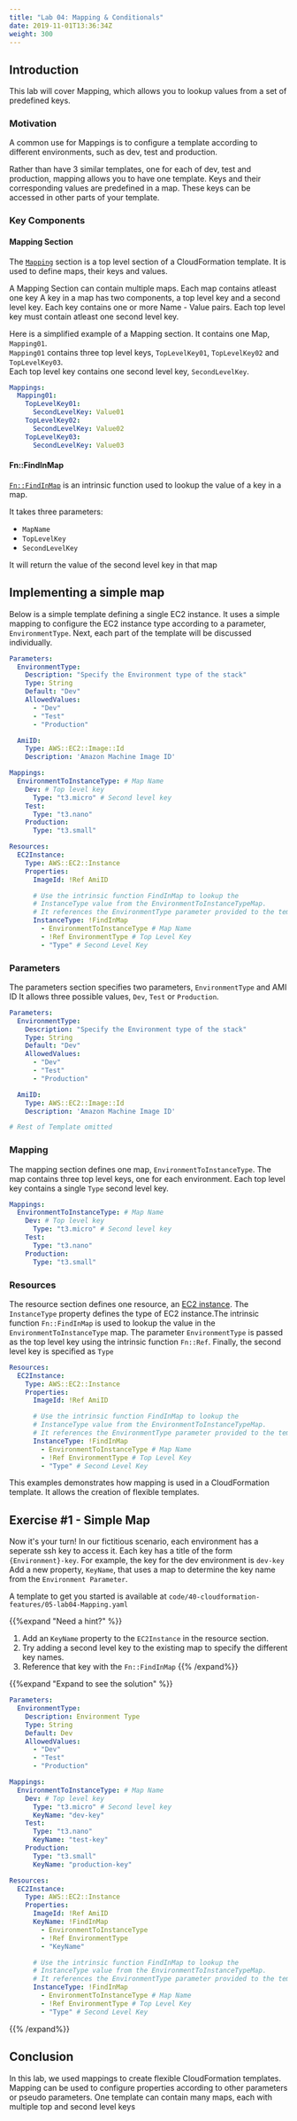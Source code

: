 ```yaml
---
title: "Lab 04: Mapping & Conditionals"
date: 2019-11-01T13:36:34Z
weight: 300
---
```


## Introduction

This lab will cover Mapping, which allows you to lookup values from a set of predefined keys.

### Motivation
A common use for Mappings is to configure a template according to different environments, such as dev, test and production.

Rather than have 3 similar templates, one for each of dev, test and production, mapping allows you to have one template. Keys and their corresponding values are predefined in a map. These keys can be accessed in other parts of your template.

### Key Components

#### Mapping Section

The [`Mapping`](https://docs.aws.amazon.com/AWSCloudFormation/latest/UserGuide/mappings-section-structure.html) section is a top level section of a CloudFormation template. It is used to define maps, their keys and values.



A Mapping Section can contain multiple maps. Each map contains atleast one key
A key in a map has two components, a top level key and a second level key.
Each key contains one or more Name - Value pairs. Each top level key must contain atleast one second level key.


Here is a simplified example of a Mapping section. It contains one Map, `Mapping01`. \
`Mapping01` contains three top level keys, `TopLevelKey01`, `TopLevelKey02` and `TopLevelKey03`. \
Each top level key contains one second level key, `SecondLevelKey`.
```yaml
Mappings: 
  Mapping01: 
    TopLevelKey01: 
      SecondLevelKey: Value01
    TopLevelKey02: 
      SecondLevelKey: Value02
    TopLevelKey03: 
      SecondLevelKey: Value03
```

#### Fn::FindInMap

[`Fn::FindInMap`](https://docs.aws.amazon.com/AWSCloudFormation/latest/UserGuide/intrinsic-function-reference-findinmap.html) is an intrinsic function used to lookup the value of a key in a map.

It takes three parameters:
* `MapName`
* `TopLevelKey`
* `SecondLevelKey`

It will return the value of the second level key in that map

## Implementing a simple map

Below is a simple template defining a single EC2 instance. It uses a simple mapping to configure the EC2 instance type according to a parameter, `EnvironmentType`. Next, each part of the template will be discussed individually.


```yaml
Parameters:
  EnvironmentType: 
    Description: "Specify the Environment type of the stack"
    Type: String
    Default: "Dev"
    AllowedValues:
      - "Dev"
      - "Test"
      - "Production"

  AmiID:
    Type: AWS::EC2::Image::Id
    Description: 'Amazon Machine Image ID'

Mappings:
  EnvironmentToInstanceType: # Map Name
    Dev: # Top level key
      Type: "t3.micro" # Second level key
    Test:
      Type: "t3.nano"
    Production: 
      Type: "t3.small"

Resources:
  EC2Instance:
    Type: AWS::EC2::Instance
    Properties: 
      ImageId: !Ref AmiID

      # Use the intrinsic function FindInMap to lookup the 
      # InstanceType value from the EnvironmentToInstanceTypeMap.
      # It references the EnvironmentType parameter provided to the template
      InstanceType: !FindInMap
        - EnvironmentToInstanceType # Map Name
        - !Ref EnvironmentType # Top Level Key
        - "Type" # Second Level Key
```


### Parameters

The parameters section specifies two parameters, `EnvironmentType` and AMI ID
It allows three possible values, `Dev`, `Test` or `Production`.

```yaml
Parameters:
  EnvironmentType: 
    Description: "Specify the Environment type of the stack"
    Type: String
    Default: "Dev"
    AllowedValues:
      - "Dev"
      - "Test"
      - "Production"

  AmiID:
    Type: AWS::EC2::Image::Id
    Description: 'Amazon Machine Image ID'

# Rest of Template omitted
```


### Mapping

The mapping section defines one map, `EnvironmentToInstanceType`.
The map contains three top level keys, one for each environment.
Each top level key contains a single `Type` second level key.
```yaml
Mappings:
  EnvironmentToInstanceType: # Map Name
    Dev: # Top level key
      Type: "t3.micro" # Second level key
    Test:
      Type: "t3.nano"
    Production: 
      Type: "t3.small"
```

### Resources

The resource section defines one resource, an [EC2 instance](https://docs.aws.amazon.com/AWSCloudFormation/latest/UserGuide/aws-properties-ec2-instance.html).
The `InstanceType` property defines the type of EC2 instance.The intrinsic function `Fn::FindInMap` is used to lookup the value in the `EnvironmentToInstanceType` map.
The parameter `EnvironmentType` is passed as the top level key using the intrinsic function `Fn::Ref`.
Finally, the second level key is specified as `Type`
```yaml
Resources:
  EC2Instance:
    Type: AWS::EC2::Instance
    Properties: 
      ImageId: !Ref AmiID

      # Use the intrinsic function FindInMap to lookup the 
      # InstanceType value from the EnvironmentToInstanceTypeMap.
      # It references the EnvironmentType parameter provided to the template
      InstanceType: !FindInMap
        - EnvironmentToInstanceType # Map Name
        - !Ref EnvironmentType # Top Level Key
        - "Type" # Second Level Key
```


This examples demonstrates how mapping is used in a CloudFormation template. It allows the creation of flexible templates.

## Exercise #1 - Simple Map
Now it's your turn! 
In our fictitious scenario, each environment has a seperate ssh key to access it.
Each key has a title of the form `{Environment}-key`. For example, the key for the dev environment is `dev-key`
Add a new property, `KeyName`, that uses a map to determine the key name from the `Environment Parameter`.

A template to get you started is available at `code/40-cloudformation-features/05-lab04-Mapping.yaml`

{{%expand "Need a hint?" %}}
1. Add an `KeyName` property to the `EC2Instance` in the resource section.
2. Try adding a second level key to the existing map to specify the different key names.
3. Reference that key with the `Fn::FindInMap`
{{% /expand%}}

{{%expand "Expand to see the solution" %}}
```yaml
Parameters:
  EnvironmentType: 
    Description: Environment Type
    Type: String
    Default: Dev
    AllowedValues:
      - "Dev"
      - "Test"
      - "Production"

Mappings:
  EnvironmentToInstanceType: # Map Name
    Dev: # Top level key
      Type: "t3.micro" # Second level key
      KeyName: "dev-key"
    Test:
      Type: "t3.nano"
      KeyName: "test-key"
    Production: 
      Type: "t3.small"
      KeyName: "production-key"

Resources:
  EC2Instance:
    Type: AWS::EC2::Instance
    Properties: 
      ImageId: !Ref AmiID
      KeyName: !FindInMap
        - EnvironmentToInstanceType
        - !Ref EnvironmentType
        - "KeyName"

      # Use the intrinsic function FindInMap to lookup the 
      # InstanceType value from the EnvironmentToInstanceTypeMap.
      # It references the EnvironmentType parameter provided to the template
      InstanceType: !FindInMap
        - EnvironmentToInstanceType # Map Name
        - !Ref EnvironmentType # Top Level Key
        - "Type" # Second Level Key
```
{{% /expand%}}

## Conclusion

In this lab, we used mappings to create flexible CloudFormation templates. Mapping can be used to configure properties according to other parameters or pseudo parameters. One template can contain many maps, each with multiple top and second level keys

